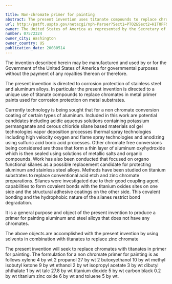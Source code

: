 ```yaml
---

title: Non-chromate primer for painting
abstract: The present invention uses titanate compounds to replace chromates in metal primer paints used for corrosion protection on metal substrates.
url: http://patft.uspto.gov/netacgi/nph-Parser?Sect1=PTO2&Sect2=HITOFF&p=1&u=%2Fnetahtml%2FPTO%2Fsearch-adv.htm&r=1&f=G&l=50&d=PALL&S1=07572324&OS=07572324&RS=07572324
owner: The United States of America as represented by the Secretary of the Navy
number: 07572324
owner_city: Washington
owner_country: US
publication_date: 20080514
---
```

The invention described herein may be manufactured and used by or for the Government of the United States of America for governmental purposes without the payment of any royalties thereon or therefore.

The present invention is directed to corrosion protection of stainless steel and aluminum alloys. In particular the present invention is directed to a unique use of titanate compounds to replace chromates in metal primer paints used for corrosion protection on metal substrates.

Currently technology is being sought that for a non chromate conversion coating of certain types of aluminum. Included in this work are potential candidates including acidic aqueous solutions containing potassium permanganate and cerous chloride silane based materials sol gel technologies vapor deposition processes thermal spray technologies including high velocity oxygen and flame spray technologies and anodizing using sulfuric acid boric acid processes. Other chromate free conversions being considered are those that form a thin layer of aluminum oxyhydroxide which is then sealed using solutions of metallic salts and organic compounds. Work has also been conducted that focused on organo functional silanes as a possible replacement candidate for protecting aluminum and stainless steel alloys. Methods have been studied on titanium substrates to replace conventional acid etch and zinc chromate preparations. Silanes were investigated due to their good coupling agent capabilities to form covalent bonds with the titanium oxides sites on one side and the structural adhesive coatings on the other side. This covalent bonding and the hydrophobic nature of the silanes restrict bond degradation.

It is a general purpose and object of the present invention to produce a primer for painting aluminum and steel alloys that does not have any chromates.

The above objects are accomplished with the present invention by using solvents in combination with titanates to replace zinc chromate

The present invention will seek to replace chromates with titanates in primer for painting. The formulation for a non chromate primer for painting is as follows xylene 4 by wt 2 propanol 27 by wt 2 butoxyethanol 10 by wt methyl isobutyl ketone 9 by wt ethanol 2 by wt isopropyl acetate 3 by wt dibutyl phthalate 1 by wt talc 27.8 by wt titanium dioxide 5 by wt carbon black 0.2 by wt titanium zinc oxide 6 by wt and toluene 5 by wt.

